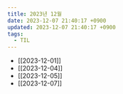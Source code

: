 ```yaml
---
title: 2023년 12월
date: 2023-12-07 21:40:17 +0900
updated: 2023-12-07 21:40:17 +0900
tags:
  - TIL
---
```


- [[2023-12-01]]
- [[2023-12-04]]
- [[2023-12-05]]
- [[2023-12-07]]